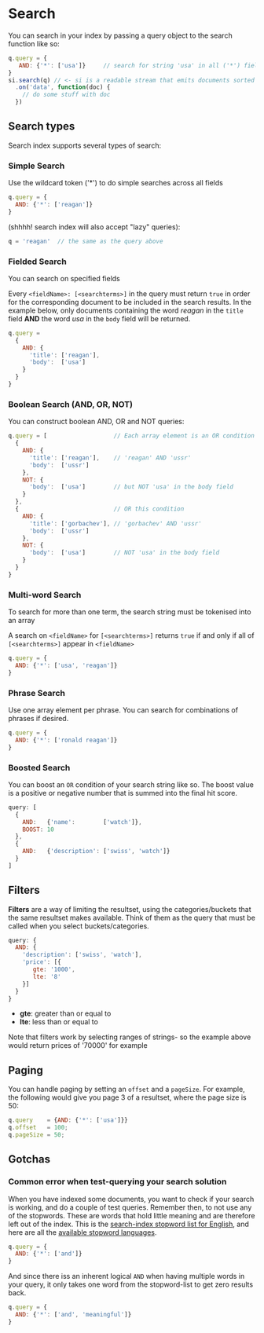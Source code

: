 # Search

You can search in your index by passing a query object to the search
function like so:

```javascript
q.query = {
   AND: {'*': ['usa']}     // search for string 'usa' in all ('*') fields
}
si.search(q) // <- si is a readable stream that emits documents sorted by relevance
  .on('data', function(doc) {
    // do some stuff with doc
  })
```

## Search types
Search index supports several types of search:

### Simple Search

Use the wildcard token ('*') to do simple searches across all fields

```javascript
q.query = {
  AND: {'*': ['reagan']}
}
```

(shhhh! search index will also accept "lazy" queries):

```javascript
q = 'reagan'  // the same as the query above
```

### Fielded Search

You can search on specified fields

Every `<fieldName>: [<searchterms>]` in the query must return `true`
in order for the corresponding document to be included in the search
results. In the example below, only documents containing the word *reagan*
in the `title` field **AND** the word *usa* in the `body` field will be returned.

```javascript
q.query = 
  {
    AND: {
      'title': ['reagan'],
      'body':  ['usa']
    }
  }
}
```

### Boolean Search (AND, OR, NOT)

You can construct boolean AND, OR and NOT queries:

```javascript
q.query = [                   // Each array element is an OR condition
  {
    AND: {             
      'title': ['reagan'],    // 'reagan' AND 'ussr'   
      'body':  ['ussr']
    },
    NOT: {
      'body':  ['usa']        // but NOT 'usa' in the body field
    }
  },
  {                           // OR this condition
    AND: {                  
      'title': ['gorbachev'], // 'gorbachev' AND 'ussr'
      'body':  ['ussr']
    },
    NOT: {
      'body':  ['usa']        // NOT 'usa' in the body field
    }
  }
}
```


### Multi-word Search

To search for more than one term, the search string must be tokenised
into an array

A search on `<fieldName>` for `[<searchterms>]` returns `true` if and only if
all of `[<searchterms>]` appear in `<fieldName>`

```javascript
q.query = {
  AND: {'*': ['usa', 'reagan']}
}
```

### Phrase Search

Use one array element per phrase. You can search for combinations of
phrases if desired.

```javascript
q.query = {
  AND: {'*': ['ronald reagan']}
}
```

### Boosted Search

You can boost an `OR` condition of your search string like so. The
boost value is a positive or negative number that is summed into the
final hit score.

```javascript
query: [
  {
    AND:   {'name':        ['watch']},
    BOOST: 10
  },
  {
    AND:   {'description': ['swiss', 'watch']}
  }
]
```

## Filters

**Filters** are a way of limiting the resultset, using the
  categories/buckets that the same resultset makes available. Think of
  them as the query that must be called when you select
  buckets/categories.

```javascript
query: {
  AND: {
    'description': ['swiss', 'watch'],
    'price': [{
       gte: '1000',
       lte: '8'
    }]
  }
}
```

* **gte**: greater than or equal to
* **lte**: less than or equal to

Note that filters work by selecting ranges of strings- so the example
above would return prices of '70000' for example

## Paging

You can handle paging by setting an `offset` and a `pageSize`. For
example, the following would give you page 3 of a resultset, where the
page size is 50:

```javascript
q.query    = {AND: {'*': ['usa']}}
q.offset   = 100;
q.pageSize = 50;
```

## Gotchas

### Common error when test-querying your search solution

When you have indexed some documents, you want to check if your search
is working, and do a couple of test queries. Remember then, to not use
any of the stopwords. These are words that hold little meaning and are
therefore left out of the index. This is the [search-index stopword list for English](https://github.com/fergiemcdowall/stopword/blob/master/lib/stopwords_en.js#L25-L38), and here are all the [available stopword languages](https://github.com/fergiemcdowall/stopword/tree/master/lib).

```javascript
q.query = {
  AND: {'*': ['and']}
}
```

And since there iss an inherent logical `AND` when having multiple words in your query, it only takes one word from the stopword-list to get zero results back.

```javascript
q.query = {
  AND: {'*': ['and', 'meaningful']}
}
```
